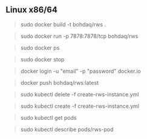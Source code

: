 ## Linux x86/64

> sudo docker build -t bohdaq/rws .

> sudo docker run -p 7878:7878/tcp bohdaq/rws

> sudo docker ps

> sudo docker stop <ID>

> docker login -u "email" -p "password" docker.io

> docker push bohdaq/rws:latest

> sudo kubectl delete -f create-rws-instance.yml

> sudo kubectl create -f create-rws-instance.yml

> sudo kubectl get pods

> sudo kubectl describe pods/rws-pod

